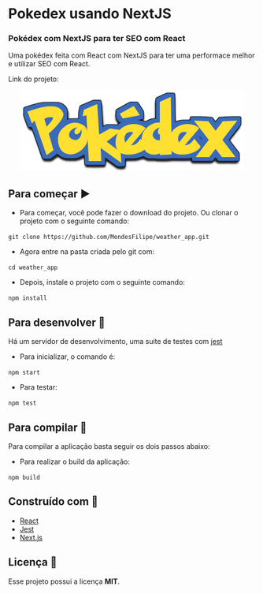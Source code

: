 # Pokedex usando NextJS 

### Pokédex com NextJS para ter SEO com React

Uma pokédex feita com React com NextJS para ter uma performace melhor e utilizar SEO com React.

Link do projeto:

<p align="center">
  <img alt="Logo do projeto" src="./docs/logo.png" />
</p>

## Para começar :arrow_forward:

- Para começar, você pode fazer o download do projeto. Ou clonar o projeto com o seguinte comando:

`git clone https://github.com/MendesFilipe/weather_app.git`

- Agora entre na pasta criada pelo git com:

`cd weather_app`

- Depois, instale o projeto com o seguinte comando:

`npm install`

## Para desenvolver :minidisc:

Há um servidor de desenvolvimento, uma suite de testes com [jest](https://github.com/facebook/jest) 

- Para inicializar, o comando é:

`npm start`

- Para testar:

`npm test`

## Para compilar :floppy_disk:

Para compilar a aplicação basta seguir os dois passos abaixo:

- Para realizar o build da aplicação:

`npm build`


## Construído com :construction:

- [React](https://reactjs.org/) 
- [Jest](https://jestjs.io/) 
- [Next.js](https://nextjs.org/)

## Licença :page_with_curl:

Esse projeto possui a licença **MIT**.

